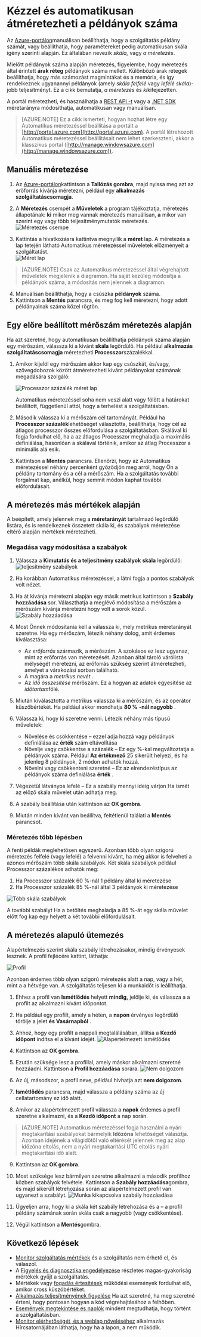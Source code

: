 <properties
    pageTitle="Kézzel és automatikusan átméretezheti a példányok száma |} Microsoft Azure"
    description="További információ a szolgáltatások Azure méretezni."
    authors="rboucher"
    manager="carolz"
    editor=""
    services="monitoring-and-diagnostics"
    documentationCenter="monitoring-and-diagnostics"/>

<tags
    ms.service="monitoring-and-diagnostics"
    ms.workload="na"
    ms.tgt_pltfrm="na"
    ms.devlang="na"
    ms.topic="article"
    ms.date="09/08/2015"
    ms.author="robb"/>

# <a name="scale-instance-count-manually-or-automatically"></a>Kézzel és automatikusan átméretezheti a példányok száma

Az [Azure-portálon](https://portal.azure.com/)manuálisan beállíthatja, hogy a szolgáltatás példány számát, vagy beállíthatja, hogy paramétereket pedig automatikusan skála igény szerinti alapján. Ez általában nevezik *skála,* vagy *a méretezés*.

Mielőtt példányok száma alapján méretezés, figyelembe, hogy méretezés által érintett **árak réteg** példányok száma mellett. Különböző árak rétegek beállíthatja, hogy más számozást magmintákat és a memória, és így rendelkeznek ugyanannyi példányok (amely *skála felfelé* vagy *lefelé skála*)-jobb teljesítményt. Ez a cikk bemutatja, *a méretezés* és *ki*kifejezetten.

A portál méretezheti, és használhatja a [REST API -t](https://msdn.microsoft.com/library/azure/dn931953.aspx) vagy a [.NET SDK](https://www.nuget.org/packages/Microsoft.Azure.Insights/) méretarányra módosíthatja, automatikusan vagy manuálisan.

> [AZURE.NOTE] Ez a cikk ismerteti, hogyan hozhat létre egy Automatikus méretezéssel beállítása a portált a [http://portal.azure.com](http://portal.azure.com). A portál létrehozott Automatikus méretezéssel beállításait nem lehet szerkeszteni, akkor a klasszikus portal ([http://manage.windowsazure.com](http://manage.windowsazure.com)).

## <a name="scaling-manually"></a>Manuális méretezése

1. Az [Azure-portálon](https://portal.azure.com/)kattintson a **Tallózás gombra**, majd nyissa meg azt az erőforrás kívánja méretezni, például egy **alkalmazás szolgáltatáscsomagja**.

2. A **Méretezés** csempét a **Műveletek** a program tájékoztatja, méretezés állapotának: **ki** mikor meg vannak méretezés manuálisan, **a** mikor van szerint egy vagy több teljesítménymutatók méretezés.
    ![Méretezés csempe](./media/insights-how-to-scale/Insights_UsageLens.png)

3. Kattintás a hivatkozásra kattintva megnyílik a **méret** lap. A méretezés a lap tetején látható Automatikus méretezéssel műveletek előzményeit a szolgáltatást.  
    ![Méret lap](./media/insights-how-to-scale/Insights_ScaleBladeDayZero.png)

>[AZURE.NOTE] Csak az Automatikus méretezéssel által végrehajtott műveletek megjelenik a diagramon. Ha saját kezűleg módosítja a példányok száma, a módosítás nem jelennek a diagramon.

4. Manuálisan beállíthatja, hogy a csúszka **példányok** száma.
5. Kattintson a **Mentés** parancsra, és meg fog kell méretezni, hogy adott példányainak száma közel rögtön.

## <a name="scaling-based-on-a-pre-set-metric"></a>Egy előre beállított mérőszám méretezés alapján

Ha azt szeretné, hogy automatikusan beállíthatja példányok száma alapján egy mérőszám, válassza ki a kívánt **skála** legördülő. Ha például **alkalmazás szolgáltatáscsomagja** méretezheti **Processzor**százalékkal.

1. Amikor kijelöl egy mérőszám akkor kap egy csúszkát, és/vagy, szövegdobozok között átméretezheti kívánt példányokat számának megadására szolgáló:

    ![Processzor százalék méret lap](./media/insights-how-to-scale/Insights_ScaleBladeCPU.png)

    Automatikus méretezéssel soha nem veszi alatt vagy fölött a határokat beállított, függetlenül attól, hogy a terhelést a szolgáltatásban.

2. Második válassza ki a mérőszám cél tartományát. Például ha **Processzor százalék**lehetőséget választotta, beállíthatja, hogy cél az átlagos processzor összes előfordulása a szolgáltatásban. Skálával ki fogja fordulhat elő, ha a az átlagos Processzor meghaladja a maximális definiálása, hasonlóan a skálával történik, amikor az átlag Processzor a minimális alá esik.

3. Kattintson a **Mentés** parancsra. Ellenőrzi, hogy az Automatikus méretezéssel néhány percenként győződjön meg arról, hogy Ön a példány tartomány és a cél a mérőszám. Ha a szolgáltatás további forgalmat kap, anélkül, hogy semmit módon kaphat további előfordulásait.

## <a name="scale-based-on-other-metrics"></a>A méretezés más mértékek alapján

A beépített, amely jelennek meg a **méretarányát** tartalmazó legördülő listára, és is rendelkeznek összetett skála ki, és szabályok méretezése eltérő alapján mértékek méretezheti.

### <a name="adding-or-changing-a-rule"></a>Megadása vagy módosítása a szabályok

1. Válassza a **Kimutatás és a teljesítmény szabályok** **skála** legördülő: ![teljesítmény szabályok](./media/insights-how-to-scale/Insights_PerformanceRules.png)

2. Ha korábban Automatikus méretezéssel, a látni fogja a pontos szabályok volt nézet.

3. Ha át kívánja méretezni alapján egy másik metrikus kattintson a **Szabály hozzáadása** sor. Választhatja a meglévő módosítása a mérőszám a mérőszám kívánja méretezni hogy volt a sorok közül.
![Szabály hozzáadása](./media/insights-how-to-scale/Insights_AddRule.png)

4. Most Önnek módosítania kell a válassza ki, mely metrikus méretarányát szeretne. Ha egy mérőszám, létezik néhány dolog, amit érdemes kiválasztása:
    * Az *erőforrás* származik, a mérőszám. A szokásos ez lesz ugyanaz, mint az erőforrás van méretezését. Azonban által tároló várólista mélységét méretezni, az erőforrás szükség szerint átméretezheti, amelyet a várakozási sorban található.
    * A magára a *metrikus nevét* .
    * Az *idő összesítése* mérőszám. Ez a hogyan az adatok egyesítése az *időtartam*fölé.

5. Miután kiválasztotta a metrikus válassza ki a mérőszám, és az operátor küszöbértékét. Ha például akkor mondhatja **80 %** **-nál nagyobb** .

6. Válassza ki, hogy ki szeretne venni. Létezik néhány más típusú műveletek:
    * Növelése és csökkentése – ezzel adja hozzá vagy példányok definiálása az **érték** szám eltávolítása
    * Növelje vagy csökkentse a százalék – Ez egy %-kal megváltoztatja a példányok száma. Például **Az értékmező** 25 sikerült helyezi, és ha jelenleg 8 példányok, 2 módon adhatók hozzá.
    * Növelni vagy csökkenteni szeretné – Ez az elrendezéstípus az példányok száma definiálása **érték** .

7. Végezetül látványos lefelé – Ez a szabály mennyi ideig várjon Ha ismét az előző skála művelet után adhatja meg.

8. A szabály beállítása után kattintson az **OK gombra**.

9. Miután minden kívánt van beállítva, feltétlenül találati a **Mentés** parancsot.

### <a name="scaling-with-multiple-steps"></a>Méretezés több lépésben

A fenti példák meglehetősen egyszerű. Azonban több olyan szigorú méretezés felfelé (vagy lefelé) a felvenni kívánt, ha még akkor is felveheti a azonos mérőszám több skála szabályok. Két skála szabályok például Processzor százalékos adhatók meg:

1. Ha Processzor százalék 60 %-nál 1 példány által ki méretezése
2. Ha Processzor százalék 85 %-nál által 3 példányok ki méretezése

![Több skála szabályok](./media/insights-how-to-scale/Insights_MultipleScaleRules.png)

A további szabályt Ha a betöltés meghaladja a 85 %-át egy skála művelet előtt fog kap egy helyett a két további előfordulásait.

## <a name="scale-based-on-a-schedule"></a>A méretezés alapuló ütemezés


Alapértelmezés szerint skála szabály létrehozásakor, mindig érvényesek lesznek. A profil fejlécére kattint, láthatja:

![Profil](./media/insights-how-to-scale/Insights_Profile.png)

Azonban érdemes több olyan szigorú méretezés alatt a nap, vagy a hét, mint a a hétvége van. A szolgáltatás teljesen ki a munkaidőt is leállíthatja.

1. Ehhez a profil van **Ismétlődés** helyett **mindig,** jelölje ki, és válassza a a profilt az alkalmazni kívánt időpontot.

2. Ha például egy profilt, amely a héten, a **napon** érvényes legördülő törölje a jelet **és **Vasárnapból**** .

3. Ahhoz, hogy egy profilt a nappali megtalálásában, állítsa a **Kezdő időpont** indítsa el a kívánt idejét.
    ![Alapértelmezett ismétlődés](./media/insights-how-to-scale/Insights_ProfileRecurrence.png)

4. Kattintson az **OK gombra**.

5. Ezután szüksége lesz a profillal, amely máskor alkalmazni szeretné hozzáadni. Kattintson a **Profil hozzáadása** sorára.
    ![Nem dolgozom](./media/insights-how-to-scale/Insights_ProfileOffWork.png)

6. Az új, másodszor, a profil neve, például hívhatja azt **nem dolgozom**.

7. **Ismétlődés** parancsra, majd válassza a példány száma az új cellatartomány ez idő alatt.

8. Amikor az alapértelmezett profil válassza a **napok** érdemes a profil szeretne alkalmazni, és a **Kezdő időpont** a nap során.

>[AZURE.NOTE] Automatikus méretezéssel fogja használni a nyári megtakarítási szabályokat bármelyik **Időzóna** lehetőséget választja. Azonban idejének a világidőtől való eltérését jelennek meg az alap időzóna eltolás, nem a nyári megtakarítási UTC eltolás nyári megtakarítási idő alatt.

9. Kattintson az **OK gombra**.

10. Most szüksége lesz bármilyen szeretne alkalmazni a második profilhoz közben szabályok felvétele. Kattintson a **Szabály hozzáadása**gombra, és majd sikerült létrehozása során az alapértelmezett profil van ugyanezt a szabályt.
    ![Munka kikapcsolva szabály hozzáadása](./media/insights-how-to-scale/Insights_RuleOffWork.png)

11. Ügyeljen arra, hogy ki a skála két szabály létrehozása és a – a profil példány számának során skála csak a nagyobb (vagy csökkentése).

12. Végül kattintson a **Mentés**gombra.

## <a name="next-steps"></a>Következő lépések

* [Monitor szolgáltatás mértékek](insights-how-to-customize-monitoring.md) és a szolgáltatás nem érhető el, és válaszol.
* A [Figyelés és diagnosztika engedélyezése](insights-how-to-use-diagnostics.md) részletes magas-gyakoriság mértékek gyűjt a szolgáltatás.
* Mértékek vagy [fogadás értesítések](insights-receive-alert-notifications.md) működési események fordulhat elő, amikor cross küszöbértéket.
* [Alkalmazás teljesítményének figyelése](../application-insights/app-insights-azure-web-apps.md) Ha azt szeretné, ha meg szeretné érteni, hogy pontosan hogyan a kód végrehajtásához a felhőben.
* [Események megtekintése és naplók](insights-debugging-with-events.md) mindent megtudhatja, hogy történt a szolgáltatásban.
* [Monitor elérhetőségét, és a weblap növeléséhez](../application-insights/app-insights-monitor-web-app-availability.md) alkalmazás Hírcsatornájában láthatja, hogy ha a lapon, a nem működik.
